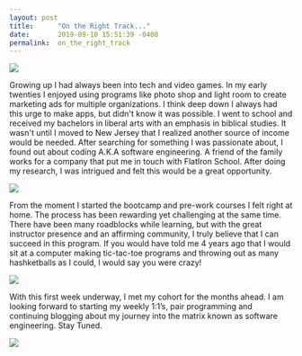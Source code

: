 ```yaml
---
layout: post
title:      "On the Right Track..."
date:       2019-09-10 15:51:39 -0400
permalink:  on_the_right_track
---
```


![](http://1g5ak92uwud138q8hm855u8y-wpengine.netdna-ssl.com/wp-content/uploads/2019/01/Pastor-Bill-Johnson-Your-Mind-Is-Renewed-Wisdom-Quote.png)


Growing up I had always been into tech and video games. In my early twenties I enjoyed using programs like photo shop and light room to create marketing ads for multiple organizations. I think deep down I always had this urge to make apps, but didn't know it was possible. I went to school and received my bachelors in liberal arts with an emphasis in biblical studies. It wasn't until I moved to New Jersey that I realized another source of income would be needed. After searching for something I was passionate about, I found  out  about coding A.K.A software engineering. A friend of the family works for a company that put me in touch with FlatIron  School. After doing my research, I was intrigued and felt this would be a great opportunity.

![](https://media.giphy.com/media/Wsju5zAb5kcOfxJV9i/giphy.gif)

 From the moment I started the bootcamp and pre-work courses I felt right at home.  The process has been rewarding yet challenging at the same time. There have been many roadblocks while learning, but with the great instructor presence and an affirming community, I truly believe that I can succeed in this program. If you would have told me 4 years ago that I would sit at a computer making tic-tac-toe programs and throwing out as many hashketballs as I could, I would say you were crazy! 

![](https://media.giphy.com/media/nXxOjZrbnbRxS/giphy.gif)

With this first week underway, I met my cohort for the months ahead. I am looking forward to starting my  weekly 1:1’s, pair programming and continuing blogging about my journey into the matrix known as software engineering. Stay Tuned.

![](https://media.giphy.com/media/3oKIPlCroSFHV8uoko/giphy.gif)












